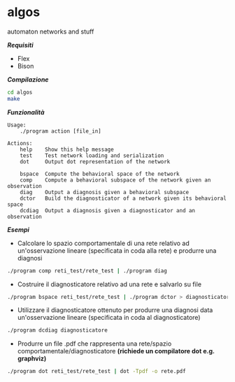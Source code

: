 # algos
automaton networks and stuff

***Requisiti***
* Flex
* Bison

***Compilazione***
```bash
cd algos
make
```

***Funzionalità***
```
Usage:
	./program action [file_in]

Actions:
	help    Show this help message
	test    Test network loading and serialization
	dot     Output dot representation of the network

	bspace  Compute the behavioral space of the network
	comp    Compute a behavioral subspace of the network given an observation
	diag    Output a diagnosis given a behavioral subspace
	dctor   Build the diagnosticator of a network given its behavioral space
	dcdiag	Output a diagnosis given a diagnosticator and an observation

```

***Esempi***
* Calcolare lo spazio comportamentale di una rete relativo ad un'osservazione lineare (specificata in coda alla rete) e produrre una diagnosi
```bash
./program comp reti_test/rete_test | ./program diag
```
* Costruire il diagnosticatore relativo ad una rete e salvarlo su file
```bash
./program bspace reti_test/rete_test | ./program dctor > diagnosticatore
```
* Utilizzare il diagnosticatore ottenuto per produrre una diagnosi data un'osservazione lineare (specificata in coda al diagnosticatore)
```bash
./program dcdiag diagnosticatore
```
* Produrre un file .pdf che rappresenta una rete/spazio comportamentale/diagnosticatore **(richiede un compilatore dot e.g. graphviz)**
```bash
./program dot reti_test/rete_test | dot -Tpdf -o rete.pdf
```
